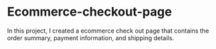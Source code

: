 # Ecommerce-checkout-page
In this project, I created a ecommerce check out page that contains the order summary, payment information, and shipping details. 
